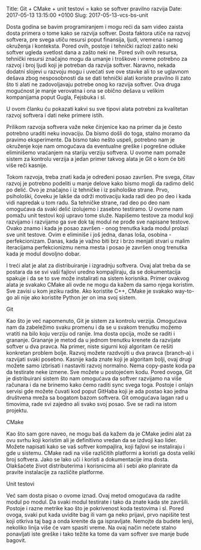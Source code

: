Title: Git + CMake + unit testovi = kako se softver pravilno razvija
Date: 2017-05-13 13:15:00 +0100
Slug: 2017-05-13-vcs-bs-unit


Dosta godina se bavim programiranjem i mogu reći da sam video zaista dosta primera o tome kako se razvija softver. Dosta faktora
utiče na razvoj softvera, pre svega utiču resursi poput finansija, ljudi, vremena i samog okruženja i konteksta. Pored ovih, postoje 
i tehnički razlozi zašto neki softver ugleda svetlost dana a zašto neki ne. Pored svih ovih resursa, tehnički resursi 
značajno mogu da umanje i troškove i vreme potrebno za razvoj i broj ljudi koji je potreban da razvija softver. Naravno, nekada
dodatni slojevi u razvoju mogu i uvećati sve ove stavke ali to se uglavnom dešava zbog nesposobnosti da se dati tehnički alati 
koriste pravilno ili zato što ti alati ne zadovoljavaju potrebe onog ko razvija softver. Ova druga mogućnost je manje verovatna 
i ona se obično dešava u velikim kompanijama poput Gugla, Fejsbuka i sl. 

U ovom članku ću pokazati kakvi su sve tipovi alata potrebni za kvalitetan razvoj softvera i dati neke primere istih. 

Prilikom razvoja softvera važe neke činjenice kao na primer da je često potrebno uraditi neku inovaciju. Da bismo došli do toga, 
stalno moramo da pravimo eksperimente. Da bismo tako nešto uspeli, potrebno nam je okruženje koje nam omogućava da eventualne 
greške i pogrešne odluke eliminišemo vraćanjem na stariju verziju softvera. U ovome nam pomaže sistem za kontrolu verzija a jedan 
primer takvog alata je Git o kom će biti više reči kasnije. 

Tokom razvoja, treba znati kada je određeni posao završen. Pre svega, čitav razvoj je potrebno podeliti u manje delove 
kako bismo mogli da radimo delić po delić. Ovo je značajno i iz tehničke i iz psihološke strane. Prvo, psihološki, čoveku je lakše
da održi motivaciju kada radi deo po deo i kada vidi napredak u tom radu. Sa tehničke strane, rad deo po deo nam omogućava 
da svaki delić izolujemo i zasebno testiramo. U ovome nam pomažu unit testovi koji upravo tome služe. Napišemo testove 
za modul koji razvijamo i razvijamo ga sve dok taj modul ne prođe sve napisane testove. Ovako znamo i kada je posao završen - onog trenutka kada modul prolazi sve unit testove. Ovim e eliminiše i još jedna, danas loša, osobina - perfekcionizam. Danas, kada je važno biti
brz i brzo menjati stvari u malim iteracijama perfekcionizmu nema mesta i posao je završen onog trenutka kada je modul dovoljno dobar. 

I treći alat je alat za distribuiranje i izgradnju softvera. Ovaj alat treba da se postara da se svi vaši fajlovi 
uredno kompajliraju, da se dokumentacija spakuje i da se to sve može instalirati na sistem korisnika. Primer ovakvog alata je 
svakako CMake ali ovde ne mogu da kažem da samo njega koristim. Sve zavisi u kom jeziku radite. Ako koristite C++, CMake je 
svakako way-to-go ali nije ako koristite Python jer on ima svoj sistem. 


Git

Kao što je već napomenuto, Git je sistem za kontrolu verzija. Omogućava nam da zabeležimo svaku promenu i da se u svakom trenutku možemo vratiti na bilo koju verziju od ranije. Ima dosta opcija, može se raditi i grananje. Grananje je metod da u jednom trenutku krenete da razvijate softver u dva pravca. Na primer, niste sigurni koji algoritam će rešiti konkretan problem bolje. Razvoj možete razdvojiti u dva pravca (branch-a) i razvijati svaki posebno. Kasnije kada znate koji je algoritam bolji, ovaj drugi možete samo izbrisati i nastaviti razvoj normalno. Nema copy-paste koda pa da testirate neke izmene. Sve možete u postojećem kodu. Pored ovoga, Git je distribuirani sistem što nam omogućava da softver razvijamo na više računara i da ne brinemo kako ćemo raditi sync svega toga. Postoje i onlajn servisi gde možete čuvati kod poput GitHaba koji je ada postao kao jedna društvena mreža sa bogatom bazom softvera. 
Git omogućava lagan rad u timovima, rade svi zajedno ali svako svoj posao. Sve se radi na istom projektu.


CMake

Kao što sam gore naveo, ne mogu baš da kažem da je CMake jedini alat za ovu svrhu koji koristim ali je definitivno vredan da 
se izdvoji kao lider. Možete napisati kako se vaš softver kompajlira, koji fajlovi se instaliraju i gde u sistemu. CMake radi na više različitih platformi a koristi ga dosta veliki broj softvera. Jako se lako uči i koristi a dokumentacije ima dosta. Olakšaćete život distributerima i korisnicima ali i sebi ako planirate da pravite instalacije za različite platforme. 

Unit testovi

Već sam dosta pisao o ovome iznad. Ovaj metod omogućava da radite modul po modul. Da svaki modul testirate i tako da znate kada ste završili. Postoje i razne metrike kao što je pokrivenost koda testovima i sl. Pored ovoga, svaki put kada uvidite bag ili vam ga neko prijavi, prvo napišite test koji otkriva taj bag a onda krenite da ga ispravljate. Nemojte da budete lenji, nekoliko linija više će vam spasiti vreme. Na ovaj način nećete stalno ponavljati iste greške i tako težite ka tome da vam softver sve manje bude bagovit. 


